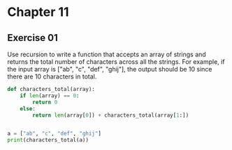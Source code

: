 # Chapter 11

## Exercise 01

Use recursion to write a function that accepts an array of strings and returns the total number of characters across all the strings. For example, if the input array is ["ab", "c", "def", "ghij"], the output should be $10$ since there are $10$ characters in total.

```python
def characters_total(array):
    if len(array) == 0:
        return 0
    else:
        return len(array[0]) + characters_total(array[1:])


a = ["ab", "c", "def", "ghij"]
print(characters_total(a))
```

